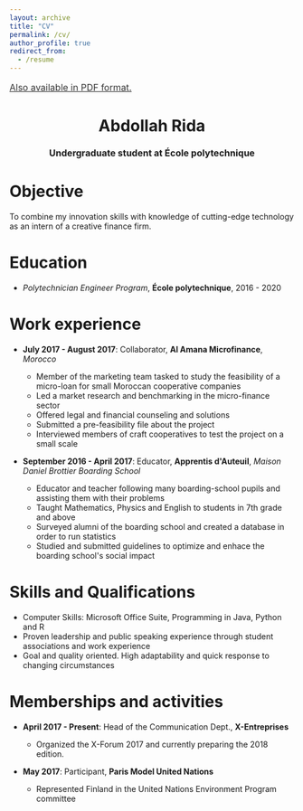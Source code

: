 ```yaml
---
layout: archive
title: "CV"
permalink: /cv/
author_profile: true
redirect_from:
  - /resume
---
```


<a style="line-height: 1.5;" href="http://AbdollahRida.github.io/CV - Abdollah RIDA 1.pdf"><span style="color: #333333;"><span style="font-size: medium;">Also available in PDF format.</span></span></a>
<h1 class="western" align="center"><b>Abdollah Rida</b></h1>
<p style="line-height: 1.5;" align="center"><span style="font-size: medium;"><b>Undergraduate student at École polytechnique</b> </span></p>

Objective
======
To combine my innovation skills with knowledge of cutting-edge technology as an intern of a creative finance firm.

Education
======
* *Polytechnician Engineer Program*, **École polytechnique**, 2016 - 2020

Work experience
======
* __July 2017 - August 2017__: Collaborator, **Al Amana Microfinance**, *Morocco*
  * Member of the marketing team tasked to study the feasibility of a micro-loan for small Moroccan cooperative companies
  * Led a market research and benchmarking in the micro-finance sector
  * Offered legal and financial counseling and solutions
  * Submitted a pre-feasibility file about the project
  * Interviewed members of craft cooperatives to test the project on a small scale

* __September 2016 - April 2017__: Educator, **Apprentis d'Auteuil**, *Maison Daniel Brottier Boarding School*
  * Educator and teacher following many boarding-school pupils and assisting them with their problems
  * Taught Mathematics, Physics and English to students in 7th grade and above
  * Surveyed alumni of the boarding school and created a database in order to run statistics
  * Studied and submitted guidelines to optimize and enhace the boarding school's social impact
  
Skills and Qualifications
======
* Computer Skills: Microsoft Office Suite, Programming in Java, Python and R
* Proven leadership and public speaking experience through student associations and work experience
* Goal and quality oriented. High adaptability and quick response to changing circumstances

Memberships and activities
======
* __April 2017 - Present__: Head of the Communication Dept., **X-Entreprises**
  * Organized the X-Forum 2017 and currently preparing the 2018 edition.

* __May 2017__: Participant, **Paris Model United Nations**
  * Represented Finland in the United Nations Environment Program committee
  
